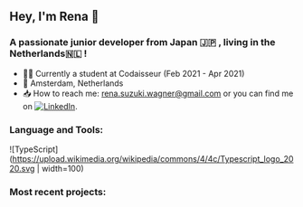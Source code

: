 ## Hey, I'm Rena 👋

### A passionate junior developer from Japan :jp: , living in the Netherlands:netherlands: !

- :woman_technologist: Currently a student at Codaisseur (Feb 2021 - Apr 2021)
- :round_pushpin: Amsterdam, Netherlands
- :inbox_tray: How to reach me: rena.suzuki.wagner@gmail.com or you can find me on [![LinkedIn][1.1]][1].

[1.1]: https://raw.githubusercontent.com/MartinHeinz/MartinHeinz/master/linkedin-3-16.png (LinkedIn icon without padding)
[1]: https://www.linkedin.com/in/rena-suzuki-wagner/

### Language and Tools:
![TypeScript](https://upload.wikimedia.org/wikipedia/commons/4/4c/Typescript_logo_2020.svg  | width=100)

### Most recent projects:
